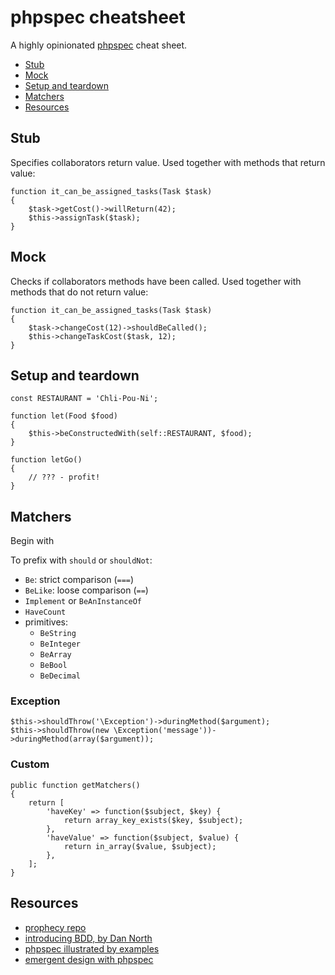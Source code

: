 # phpspec cheatsheet

A highly opinionated [phpspec](http://www.phpspec.net/) cheat sheet.

* [Stub](#stub)
* [Mock](#mock)
* [Setup and teardown](#setup-and-teardown)
* [Matchers](#matchers)
* [Resources](#resources)

## Stub

Specifies collaborators return value. Used together with methods that return value:

    function it_can_be_assigned_tasks(Task $task)
    {
        $task->getCost()->willReturn(42);
        $this->assignTask($task);
    }

## Mock

Checks if collaborators methods have been called. Used together with methods that do not return value:

    function it_can_be_assigned_tasks(Task $task)
    {
        $task->changeCost(12)->shouldBeCalled();
        $this->changeTaskCost($task, 12);
    }

## Setup and teardown

    const RESTAURANT = 'Chli-Pou-Ni';

    function let(Food $food)
    {
        $this->beConstructedWith(self::RESTAURANT, $food);
    }

    function letGo()
    {
        // ??? - profit!
    }

## Matchers

Begin with

To prefix with `should` or `shouldNot`:

* `Be`: strict comparison (`===`)
* `BeLike`: loose comparison (`==`)
* `Implement` or `BeAnInstanceOf`
* `HaveCount`
* primitives:
    * `BeString`
    * `BeInteger`
    * `BeArray`
    * `BeBool`
    * `BeDecimal`

### Exception

    $this->shouldThrow('\Exception')->duringMethod($argument);
    $this->shouldThrow(new \Exception('message'))->duringMethod(array($argument));

### Custom

    public function getMatchers()
    {
        return [
            'haveKey' => function($subject, $key) {
                return array_key_exists($key, $subject);
            },
            'haveValue' => function($subject, $value) {
                return in_array($value, $subject);
            },
        ];
    }

## Resources

* [prophecy repo](https://github.com/phpspec/prophecy)
* [introducing BDD, by Dan North](http://dannorth.net/introducing-bdd/)
* [phpspec illustrated by examples](http://www.slideshare.net/marcello.duarte/phpspec-20-ilustrated-by-examples)
* [emergent design with phpspec](http://www.slideshare.net/marcello.duarte/emergent-design-with-phpspec)
